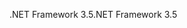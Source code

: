 <span data-ttu-id="a0421-101">.NET Framework 3.5</span><span class="sxs-lookup"><span data-stu-id="a0421-101">.NET Framework 3.5</span></span>